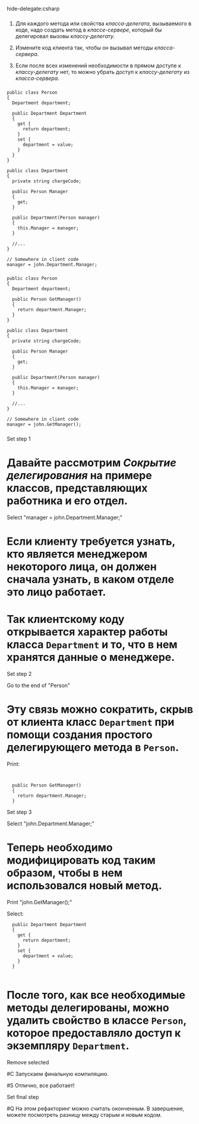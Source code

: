 hide-delegate:csharp

###

1. Для каждого метода или свойства <i>класса-делегата</i>, вызываемого в коде, надо создать метод в <i>классе-сервере</i>, который бы делегировал вызовы <i>классу-делегату</i>.

2. Измените код клиента так, чтобы он вызывал методы <i>класса-сервера</i>.

3. Если после всех изменений необходимости в прямом доступе к <i>классу-делегату</i> нет, то можно убрать доступ к <i>классу-делегату</i> из <i>класса-сервера</i>.



###

```
public class Person
{
  Department department;

  public Department Department
  {
    get {
      return department;
    }
    set {
      department = value;
    }
  }
}

public class Department
{
  private string chargeCode;

  public Person Manager
  {
    get;
  }

  public Department(Person manager)
  {
    this.Manager = manager;
  }

  //...
}

// Somewhere in client code
manager = john.Department.Manager;
```

###

```
public class Person
{
  Department department;

  public Person GetManager()
  {
    return department.Manager;
  }
}

public class Department
{
  private string chargeCode;

  public Person Manager
  {
    get;
  }

  public Department(Person manager)
  {
    this.Manager = manager;
  }

  //...
}

// Somewhere in client code
manager = john.GetManager();
```

###

Set step 1

# Давайте рассмотрим <i>Сокрытие делегирования</i> на примере классов, представляющих работника и его отдел.

Select "manager = john.Department.Manager;"

# Если клиенту требуется узнать, кто является менеджером некоторого лица, он должен сначала узнать, в каком отделе это лицо работает.

# Так клиентскому коду открывается характер работы класса <code>Department</code> и то, что в нем хранятся данные о менеджере.

Set step 2

Go to the end of "Person"

# Эту связь можно сократить, скрыв от клиента класс <code>Department</code> при помощи создания простого делегирующего метода в <code>Person</code>.

Print:
```


  public Person GetManager()
  {
    return department.Manager;
  }
```

Set step 3

Select "john.Department.Manager;"

# Теперь необходимо модифицировать код таким образом, чтобы в нем использовался новый метод.

Print "john.GetManager();"

Select:
```
  public Department Department
  {
    get {
      return department;
    }
    set {
      department = value;
    }
  }


```

# После того, как все необходимые методы делегированы, можно удалить свойство в классе <code>Person</code>, которое предоставляло доступ к экземпляру <code>Department</code>.

Remove selected

#C Запускаем финальную компиляцию.

#S Отлично, все работает!

Set final step

#Q На этом рефакторинг можно считать оконченным. В завершение, можете посмотреть разницу между старым и новым кодом.